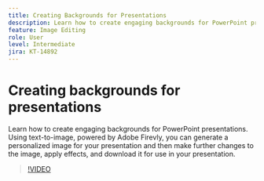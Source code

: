 ```yaml
---
title: Creating Backgrounds for Presentations
description: Learn how to create engaging backgrounds for PowerPoint presentations
feature: Image Editing
role: User
level: Intermediate
jira: KT-14892
---
```

# Creating backgrounds for presentations

Learn how to create engaging backgrounds for PowerPoint presentations. Using text-to-image, powered by Adobe Firevly, you can generate a personalized image for your presentation and then make further changes to the image, apply effects, and download it for use in your presentation.

>[!VIDEO](https://video.tv.adobe.com/v/3427117?quality=12&learn=on&hidetitle=true)

